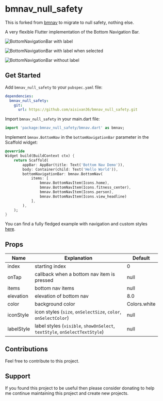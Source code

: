 # bmnav_null_safety

This is forked from [bmnav](https://github.com/edwnjos/bmnav) to migrate to null safety, nothing else.

A very flexible Flutter implementation of the Bottom Navigation Bar.

![BottomNavigationBar with label](https://raw.githubusercontent.com/edwnjos/bmnav/master/screenshots/with-label.gif)

![BottomNavigationBar with label when selected](https://raw.githubusercontent.com/edwnjos/bmnav/master/screenshots/with-select-label.gif)

![BottomNavigationBar without label](https://raw.githubusercontent.com/edwnjos/bmnav/master/screenshots/without-label.gif)

## Get Started

Add `bmnav_null_safety` to your `pubspec.yaml` file:

```yaml
dependencies:
  bmnav_null_safety:
    git:
      url: https://github.com/aisivan36/bmnav_null_safety.git

```

Import `bmnav_null_safety` in your main.dart file:

```dart
import 'package:bmnav_null_safety/bmnav.dart' as bmnav;
```

Implement `bmnav.BottomNav` in the `bottomNavigationBar` parameter in the Scaffold widget:

```dart
@override
Widget build(BuildContext ctx) {
	return Scaffold(
		appBar: AppBar(title: Text('Bottom Nav Demo')),
		body: Container(child: Text('Hello World')),
		bottomNavigationBar: bmnav.BottomNav(
			items: [
				bmnav.BottomNavItem(Icons.home),
				bmnav.BottomNavItem(Icons.fitness_center),
				bmnav.BottomNavItem(Icons.person),
				bmnav.BottomNavItem(Icons.view_headline)
			],
		),
	);
}
```

You can find a fully fledged example with navigation and custom styles [here](https://github.com/edwnjos/bmnav/blob/master/example/lib/main.dart).

## Props

| Name       | Explanation                                                                | Default      |
| ---------- | -------------------------------------------------------------------------- | ------------ |
| index      | starting index                                                             | 0            |
| onTap      | callback when a bottom nav item is pressed                                 | null         |
| items      | bottom nav items                                                           | null         |
| elevation  | elevation of bottom nav                                                    | 8.0          |
| color      | background color                                                           | Colors.white |
| iconStyle  | icon styles (`size`, `onSelectSize`, `color`, `onSelectColor`)             | null         |
| labelStyle | label styles (`visible`, `showOnSelect`, `textStyle`, `onSelectTextStyle`) | null         |

## Contributions

Feel free to contribute to this project.

## Support

If you found this project to be useful then please consider donating to help me continue maintaining this project and create new projects.
